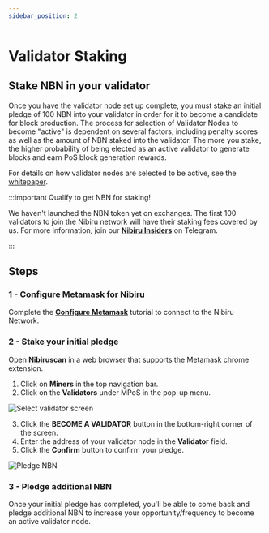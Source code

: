 ```yaml
---
sidebar_position: 2
---
```

# Validator Staking
Stake NBN in your validator
---

Once you have the validator node set up complete, you must stake an initial pledge of 100 NBN 
into your validator in order for it to become a candidate for block production.  The process 
for selection of Validator Nodes to become "active" is dependent on several factors, including 
penalty scores as well as the amount of NBN staked into the validator. The more you stake, 
the higher probability of being elected as an active validator to generate blocks and earn 
PoS block generation rewards.

For details on how validator nodes are selected to be active, see the
[whitepaper](https://www.nibirunet.io/whitepaper#3.5-features-of-the-mpos-consensus-mechanism).

:::important Qualify to get NBN for staking!

We haven't launched the NBN token yet on exchanges. The first 100 validators to join the Nibiru 
network will have their staking fees covered by us. For more information, join our 
[**Nibiru Insiders**](https://t.me/nibiru_insider) on Telegram.

:::

## Steps

### 1 - Configure Metamask for Nibiru

Complete the [**Configure Metamask**](/docs/getting-started/configure-metamask.md) tutorial to connect to the Nibiru Network.

### 2 - Stake your initial pledge

Open [**Nibiruscan**](https://www.Nibiruscan.io/) in a web browser that supports the Metamask chrome extension.
1. Click on **Miners** in the top navigation bar.
2. Click on the **Validators** under MPoS in the pop-up menu.

![Select validator screen](nibiruscan_pos_validator.png)

3. Click the **BECOME A VALIDATOR** button in the bottom-right corner of the screen.
4. Enter the address of your validator node in the **Validator** field.
5. Click the **Confirm** button to confirm your pledge.

![Pledge NBN](validator_pledge.png)

### 3 - Pledge additional NBN

Once your initial pledge has completed, you'll be able to come back and pledge additional NBN to increase your
opportunity/frequency to become an active validator node.

